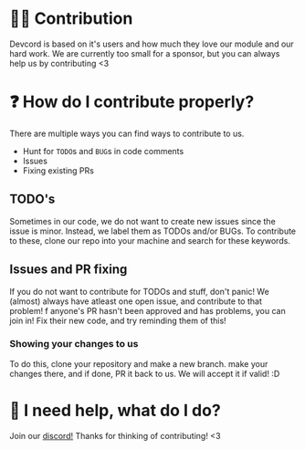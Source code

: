 # 🙋‍♂️ Contribution 

Devcord is based on it's users and how much they love our module and our hard work. We are currently too small for
a sponsor, but you can always help us by contributing <3

# ❓ How do I contribute properly?

There are multiple ways you can find ways to contribute to us.
- Hunt for `TODO`s and `BUG`s in code comments
- Issues
- Fixing existing PRs

## TODO's

Sometimes in our code, we do not want to create new issues since the issue is minor. Instead, we label them as TODOs and/or BUGs. To contribute to these,
clone our repo into your machine and search for these keywords.

## Issues and PR fixing

If you do not want to contribute for TODOs and stuff, don't panic! We (almost) always have atleast one open issue, and contribute to that problem!
f anyone's PR hasn't been approved and has problems, you can join in! Fix their new code, and try reminding them of this!

### Showing your changes to us

To do this, clone your repository and make a new branch. make your changes there, and if done, PR it back to us. We will accept it if valid! :D

# 👋 I need help, what do I do?

Join our [discord!](https://discord.gg/bTnheyspUm)
Thanks for thinking of contributing! <3
